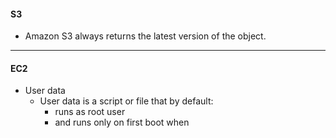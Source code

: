 #### **S3**
- Amazon S3 always returns the latest version of the object.

---
#### **EC2**
- User data
	- User data is a script or file that by default:
		- runs as root user
		- and runs only on first boot when 